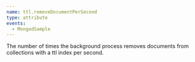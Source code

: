```yaml
---
name: ttl.removeDocumentPerSecond
type: attribute
events:
  - MongodSample
---
```


The number of times the background process removes documents from collections with a ttl index per second.